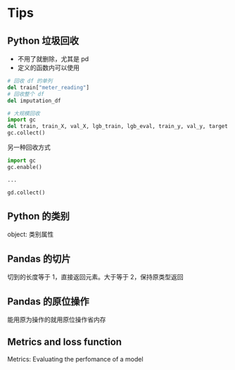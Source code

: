 # Tips

## Python 垃圾回收

- 不用了就删除，尤其是 pd
- 定义的函数内可以使用

```python
# 回收 df 的单列
del train["meter_reading"]
# 回收整个 df
del imputation_df

# 大规模回收
import gc
del train, train_X, val_X, lgb_train, lgb_eval, train_y, val_y, target
gc.collect()
```

另一种回收方式

```python
import gc
gc.enable()

...

gd.collect()
```

## Python 的类别

object: 类别属性

## Pandas 的切片

切到的长度等于 1，直接返回元素。大于等于 2，保持原类型返回

## Pandas 的原位操作

能用原为操作的就用原位操作省内存

## Metrics and loss function

Metrics: Evaluating the perfomance of a model